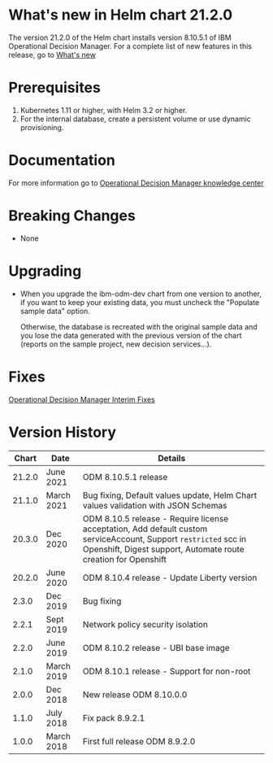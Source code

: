 # What's new in Helm chart 21.2.0
The version 21.2.0 of the Helm chart installs version 8.10.5.1 of IBM Operational Decision Manager. For a complete list of new features in this release, go to [What's new](https://www.ibm.com/support/knowledgecenter/en/SSQP76_8.10.x/com.ibm.odm.distrib.overview/shared_whatsnew_topics/con_whats_new8105.html)

# Prerequisites
1. Kubernetes 1.11 or higher, with Helm 3.2 or higher.
2. For the internal database, create a persistent volume or use dynamic provisioning.

# Documentation
For more information go to [Operational Decision Manager knowledge center](https://www.ibm.com/support/knowledgecenter/en/SSQP76_8.10.x/com.ibm.odm.kube/kc_welcome_odm_kube.html)

# Breaking Changes
* None

# Upgrading
- When you upgrade the ibm-odm-dev chart from one version to another, if you want to keep your existing data, you must uncheck the "Populate sample data" option.

  Otherwise, the database is recreated with the original sample data and you lose the data generated with the previous version of the chart (reports on the sample project, new decision services...).

# Fixes
[Operational Decision Manager Interim Fixes](http://www.ibm.com/support/docview.wss?uid=swg21640630)

# Version History
| Chart | Date     | Details                           |
| ----- | -------- | --------------------------------- |
| 21.2.0 | June 2021 | ODM 8.10.5.1 release |
| 21.1.0 | March 2021 | Bug fixing, Default values update, Helm Chart values validation with JSON Schemas |
| 20.3.0 | Dec 2020 | ODM 8.10.5 release - Require license acceptation, Add default custom serviceAccount, Support `restricted` scc in Openshift, Digest support, Automate route creation for Openshift |
| 20.2.0 | June 2020 | ODM 8.10.4 release - Update Liberty version |
| 2.3.0 | Dec 2019 | Bug fixing |
| 2.2.1 | Sept 2019 | Network policy security isolation |
| 2.2.0 | June 2019 | ODM 8.10.2 release - UBI base image |
| 2.1.0 | March 2019 | ODM 8.10.1 release - Support for non-root  |
| 2.0.0 | Dec 2018 | New release ODM 8.10.0.0               |
| 1.1.0 | July 2018 | Fix pack 8.9.2.1                |
| 1.0.0 | March 2018 | First full release ODM 8.9.2.0               |
